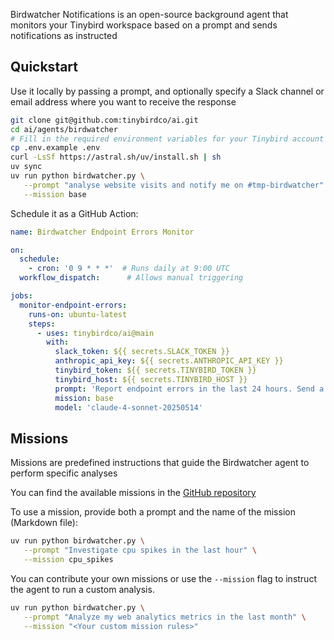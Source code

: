 Birdwatcher Notifications is an open-source background agent that monitors your Tinybird workspace based on a prompt and sends notifications as instructed

## Quickstart

Use it locally by passing a prompt, and optionally specify a Slack channel or email address where you want to receive the response

```sh
git clone git@github.com:tinybirdco/ai.git
cd ai/agents/birdwatcher
# Fill in the required environment variables for your Tinybird account and LLMs. Optionally, provide your Slack or Resend API keys to enable notifications
cp .env.example .env 
curl -LsSf https://astral.sh/uv/install.sh | sh
uv sync
uv run python birdwatcher.py \
   --prompt "analyse website visits and notify me on #tmp-birdwatcher" \
   --mission base
```

Schedule it as a GitHub Action:

```yaml
name: Birdwatcher Endpoint Errors Monitor

on:
  schedule:
    - cron: '0 9 * * *'  # Runs daily at 9:00 UTC
  workflow_dispatch:      # Allows manual triggering

jobs:
  monitor-endpoint-errors:
    runs-on: ubuntu-latest
    steps:
      - uses: tinybirdco/ai@main
        with:
          slack_token: ${{ secrets.SLACK_TOKEN }}
          anthropic_api_key: ${{ secrets.ANTHROPIC_API_KEY }}
          tinybird_token: ${{ secrets.TINYBIRD_TOKEN }}
          tinybird_host: ${{ secrets.TINYBIRD_HOST }}
          prompt: 'Report endpoint errors in the last 24 hours. Send a Slack message to #tmp-birdwatcher with the results. No markdown.'
          mission: base
          model: 'claude-4-sonnet-20250514'
```

## Missions

Missions are predefined instructions that guide the Birdwatcher agent to perform specific analyses

You can find the available missions in the [GitHub repository](https://github.com/tinybirdco/ai/tree/main/agents/birdwatcher/missions)

To use a mission, provide both a prompt and the name of the mission (Markdown file):

```sh
uv run python birdwatcher.py \
   --prompt "Investigate cpu spikes in the last hour" \
   --mission cpu_spikes
```

You can contribute your own missions or use the `--mission` flag to instruct the agent to run a custom analysis.

```sh
uv run python birdwatcher.py \
   --prompt "Analyze my web analytics metrics in the last month" \
   --mission "<Your custom mission rules>"
```
